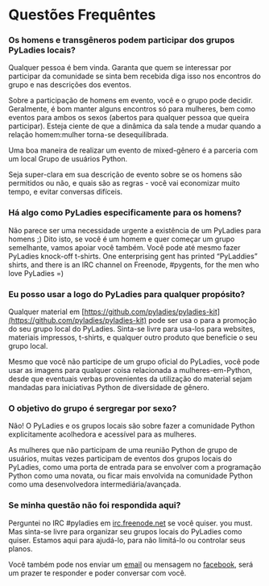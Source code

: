 # Questões Frequêntes

### Os homens e transgêneros podem participar dos grupos PyLadies locais?

Qualquer pessoa é bem vinda. Garanta que quem se interessar por participar da comunidade se sinta bem recebida diga isso nos encontros do grupo e nas descrições dos eventos.

Sobre a participação de homens em evento, você e o grupo pode decidir. Geralmente, é bom manter alguns encontros só para mulheres, bem como eventos para ambos os sexos (abertos para qualquer pessoa que queira participar). Esteja ciente de que a dinâmica da sala tende a mudar quando a relação homem:mulher torna-se desequilibrada.

Uma boa maneira de realizar um evento de mixed-gênero é a parceria com um local Grupo de usuários Python.

Seja super-clara em sua descrição de evento sobre se os homens são permitidos ou não, e quais são as regras - você vai economizar muito tempo, e evitar conversas difíceis.

### Há algo como PyLadies especificamente para os homens?

Não parece ser uma necessidade urgente a existência de um PyLadies para homens ;) Dito isto, se você é um homem e quer começar um grupo semelhante, vamos apoiar você também. Você pode até mesmo fazer PyLadies knock-off t-shirts. One enterprising gent has printed “PyLaddies” shirts, and there is an IRC channel on Freenode, #pygents, for the men who love PyLadies =)

### Eu posso usar a logo do PyLadies para qualquer propósito?

Qualquer material em [https://github.com/pyladies/pyladies-kit](https://github.com/pyladies/pyladies-kit) pode ser usa o para a promoção do seu grupo local do PyLadies. Sinta-se livre para usa-los para websites, materiais impressos, t-shirts, e qualquer outro produto que beneficie o seu grupo local.

Mesmo que você não participe de um grupo oficial do PyLadies, você pode usar as imagens para qualquer coisa relacionada a mulheres-em-Python, desde que eventuais verbas provenientes da utilização do material sejam mandadas para iniciativas Python de diversidade de gênero.

### O objetivo do grupo é sergregar por sexo?

Não! O PyLadies e os grupos locais são sobre fazer a comunidade Python explicitamente acolhedora e acessível para as mulheres.

As mulheres que não participam de uma reunião Python de grupo de usuários, muitas vezes participam de eventos dos grupos locais do PyLadies, como uma porta de entrada para se envolver com a programação Python como uma novata, ou ficar mais envolvida na comunidade Python como uma desenvolvedora intermediária/avançada.

### Se minha questão não foi respondida aqui?

Perguntei no IRC #pyladies em [irc.freenode.net](http://irc.freenode.net) se você quiser. you must. Mas sinta-se livre para organizar seu grupos locais do PyLadies como quiser. Estamos aqui para ajudá-lo, para não limitá-lo ou controlar seus planos.

Você também pode nos enviar um [email](brazil@pyladies.com) ou mensagem no [facebook](https://www.facebook.com/PyLadiesBrazil), será um prazer te responder e poder conversar com você.


